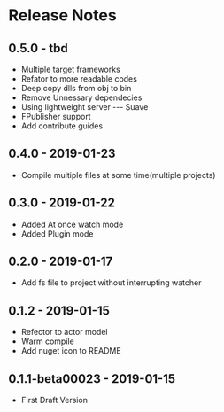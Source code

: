 ﻿# Release Notes
 
## 0.5.0 - tbd
* Multiple target frameworks
* Refator to more readable codes
* Deep copy dlls from obj to bin
* Remove Unnessary dependecies
* Using lightweight server --- Suave
* FPublisher support 
* Add contribute guides

## 0.4.0 - 2019-01-23
* Compile multiple files at some time(multiple projects)

## 0.3.0 - 2019-01-22
* Added At once watch mode
* Added Plugin mode

## 0.2.0 - 2019-01-17
* Add fs file to project without interrupting watcher

## 0.1.2 - 2019-01-15
* Refector to actor model
* Warm compile
* Add nuget icon to README

## 0.1.1-beta00023 - 2019-01-15
* First Draft Version
